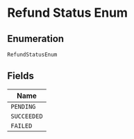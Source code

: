 
# Refund Status Enum

## Enumeration

`RefundStatusEnum`

## Fields

| Name |
|  --- |
| `PENDING` |
| `SUCCEEDED` |
| `FAILED` |

